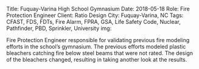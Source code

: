 Title: Fuquay-Varina High School Gymnasium 
Date: 2018-05-18
Role: Fire Protection Engineer
Client: Ratio Design
City: Fuquay-Varina, NC 
Tags: CFAST, FDS, FDTs, Fire Alarm, FPRA, GSA, Life Safety Code, Nuclear, Pathfinder, PBD, Sprinkler, University
img: 

Fire Protection Engineer responsible for validating previous fire modeling efforts in the school’s gymnasium. The previous efforts modeled plastic bleachers catching fire below steel beams that were not rated. The design of the bleachers changed, resulting in taking another look at the results.
